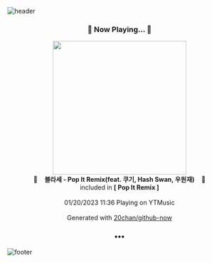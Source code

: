 ![header](https://capsule-render.vercel.app/api?type=wave&height=170&section=header&text=Hi.%20I'm%20SHIFT&fontColor=090707&fontAlignX=45&fontAlignY=65&fontSize=100)

<h3 align="center">🎵 Now Playing... 🎵</h3>
<p align="center">
  <a href="https://music.youtube.com/watch?v=49kHIPvHnnA">
    <img width="300" src="https://lh3.googleusercontent.com/tRm_TauKDWTrxajFK8FQSUC6gBNwm6H5-Oyf-LXbGZ_odb0ZJBXE3AZ82fC-fRtTA1hupU-EEelVAifV">
  </a>
  <br>
  🎵&nbsp&nbsp&nbsp <b>블라세 - Pop It Remix(feat. 쿠기, Hash Swan, 우원재)</b> &nbsp&nbsp&nbsp🎵
  <br>
  included in <b>[ Pop It Remix ]</b>
  
  <br />
  <br />
  01/20/2023 11:36 Playing on YTMusic
  <br />
  <br />
  Generated with <a href="https://github.com/20chan/github-now">20chan/github-now</a>
</p>

<h3 align="center">•••</h3>

![footer](https://capsule-render.vercel.app/api?type=wave&height=150&section=footer)
